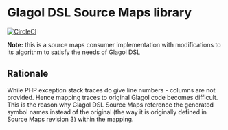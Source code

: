 # Glagol DSL Source Maps library
[![CircleCI](https://circleci.com/gh/BulgariaPHP/glagol-dsl-php-source-map.svg?style=svg)](https://circleci.com/gh/BulgariaPHP/glagol-dsl-php-source-map)

**Note:** this is a source maps consumer implementation with modifications to its algorithm to satisfy the needs of Glagol DSL

## Rationale
While PHP exception stack traces do give line numbers - columns are not provided. 
Hence mapping traces to original Glagol code becomes difficult. 
This is the reason why Glagol DSL Source Maps reference the generated symbol names instead of the original (the way it is originally defined in Source Maps revision 3) within the mapping.

